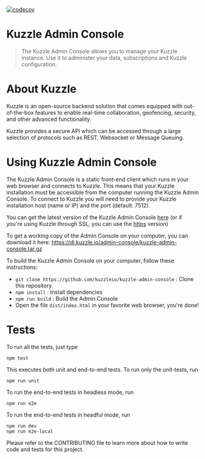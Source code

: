 [![codecov](https://codecov.io/gh/kuzzleio/kuzzle-backoffice/branch/master/graph/badge.svg)](https://codecov.io/gh/kuzzleio/kuzzle-backoffice)

# Kuzzle Admin Console

> The Kuzzle Admin Console allows you to manage your Kuzzle instance. Use it to administer your data, subscriptions and Kuzzle configuration.

# About Kuzzle

Kuzzle is an open-source backend solution that comes equipped with out-of-the-box features to enable real-time collaboration, geofencing, security, and other advanced functionality.

Kuzzle provides a secure API which can be accessed through a large selection of protocols such as REST, Websocket or Message Queuing.

# Using Kuzzle Admin Console

The Kuzzle Admin Console is a static front-end client which runs in your web browser and connects to Kuzzle. This means that your Kuzzle installation must be accessible from the computer running the Kuzzle Admin Console. To connect to Kuzzle you will need to provide your Kuzzle installation host (name or IP) and the port (default: 7512).

You can get the latest version of the Kuzzle Admin Console [here](http://console.kuzzle.io) (or if you're using Kuzzle through SSL, you can use the [https](https://console.kuzzle.io) version)

To get a working copy of the Admin Console on your computer, you can download it here: https://dl.kuzzle.io/admin-console/kuzzle-admin-console.tar.gz

To build the Kuzzle Admin Console on your computer, follow these instructions:

- `git clone https://github.com/kuzzleio/kuzzle-admin-console` : Clone this repository
- `npm install` : Install dependencies
- `npm run build` : Build the Admin Console
- Open the file `dist/index.html` in your favorite web browser, you're done!


# Tests

To run all the tests, just type

```
npm test
```

This executes both unit and end-to-end tests. To run only the unit-tests, run

```
npm run unit
```

To run the end-to-end tests in headless mode, run

```
npm run e2e
```

To run the end-to-end tests in headful mode, run

```
npm run dev
npm run e2e-local
```

Please refer to the CONTRIBUTING file to learn more about how to write code and tests for this project.
